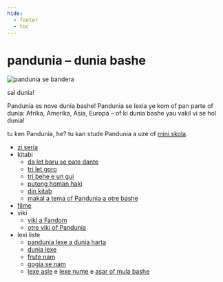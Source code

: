 ```yaml
---
hide:
  - footer
  - toc
---
```


# pandunia – dunia bashe

![](http://www.pandunia.info/grafe/bandera.png "pandunia se bandera")

sal dunia!

Pandunia es nove dunia bashe!
Pandunia se lexia ye kom of pan parte of dunia:
Afrika, Amerika, Asia, Europa
– of ki dunia bashe yau vakil vi se hol dunia!

tu ken Pandunia, he?
tu kan stude Pandunia a uze of [mini skola](mini_xula.html).

- [zi seria](abc.md)
- kitabi
    * [da let baru se pate dante](baru_dante.md)
    * [tri let goro](3_lil_gurube.md)
    * [tri behe e un gui](3_buze_e_guye.md)
    * [putong homan haki](putong_hake.md)
    * [din kitab](dini_kitabe.md)
    * [makal a tema of Pandunia a otre bashe](makal_tema_pandunia.md)
- [filme](filme.md)
- viki
    * [viki a Fandom](https://pandunia.fandom.com/)
    * [otre viki of Pandunia](http://eo.pandunia.wikia.com/wiki/Ali_pandunia_wikia)
- lexi liste
    * [pandunia lexe a dunia harta](http://www.pandunia.info/lexikarta/index.html)
    * [dunia lexe](lexi/dunia_loge.html)
    * [frute nam](lexi/pal.html)
    * [gogia se nam](dexa_nam.md)
    * [lexe asle](leksaslia.md) e [lexe nume](lexi_nume.md) e [asar of mula bashe](asar_da_mulbax.md)
